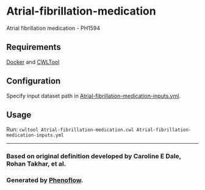 # Atrial-fibrillation-medication

Atrial fibrillation medication - PH1594

## Requirements

[Docker](https://docs.docker.com/install/) and [CWLTool](https://github.com/common-workflow-language/cwltool#install)

## Configuration

Specify input dataset path in [Atrial-fibrillation-medication-inputs.yml](Atrial-fibrillation-medication-inputs.yml).

## Usage

Run: `cwltool Atrial-fibrillation-medication.cwl Atrial-fibrillation-medication-inputs.yml`

***

### Based on original definition developed by Caroline E Dale, Rohan Takhar, et al.
### Generated by [Phenoflow](https://kclhi.org/phenoflow).
